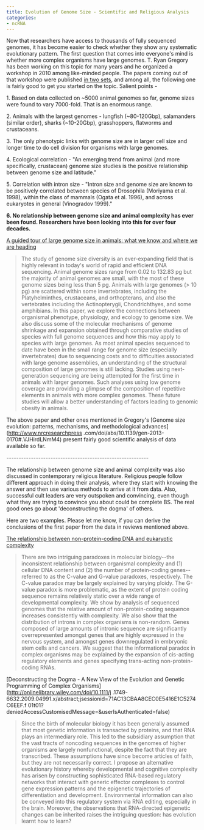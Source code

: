 ```yaml
---
title: Evolution of Genome Size - Scientific and Religious Analysis
categories:
- ncRNA
---
```

Now that researchers have access to thousands of fully sequenced genomes, it
has become easier to check whether they show any systematic evolutionary
pattern. The first question that comes into everyone's mind is whether more
complex organisms have large genomes. T. Ryan Gregory has been working on this
topic for many years and he organized a workshop in 2010 among like-minded
people. The papers coming out of that workshop were published [in two
sets](http://www.nrcresearchpress.com/doi/abs/10.1139/gen-2013-0170), and
among all, the following one is fairly good to get you started on the topic.
Salient points -
<!--more-->

1\. Based on data collected on ~5000 animal genomes so far, genome sizes were
found to vary 7000-fold. That is an enormous range.

2\. Animals with the largest genomes - lungfish (~80-120Gbp), salamanders
(similar order), sharks (~10-20Gbp), grasshoppers, flatworms and crustaceans.

3\. The only phenotypic links with genome size are in larger cell size and
longer time to do cell division for organisms with large genomes.

4\. Ecological correlation - "An emerging trend from animal (and more
specifically, crustacean) genome size studies is the positive relationship
between genome size and latitude."

5\. Correlation with intron size - "Intron size and genome size are known to
be positively correlated between species of Drosophila (Moriyama et al. 1998),
within the class of mammals (Ogata et al. 1996), and across eukaryotes in
general (Vinogradov 1999)."

**6\. No relationship between genome size and animal complexity has ever been found. Researchers have been looking into this for over four decades.**

[A guided tour of large genome size in animals: what we know and where we are
heading](http://www.ncbi.nlm.nih.gov/pubmed/22042526)

> The study of genome size diversity is an ever-expanding field that is highly
relevant in today's world of rapid and efficient DNA sequencing. Animal genome
sizes range from 0.02 to 132.83 pg but the majority of animal genomes are
small, with the most of these genome sizes being less than 5 pg. Animals with
large genomes (> 10 pg) are scattered within some invertebrates, including the
Platyhelminthes, crustaceans, and orthopterans, and also the vertebrates
including the Actinopterygii, Chondrichthyes, and some amphibians. In this
paper, we explore the connections between organismal phenotype, physiology,
and ecology to genome size. We also discuss some of the molecular mechanisms
of genome shrinkage and expansion obtained through comparative studies of
species with full genome sequences and how this may apply to species with
large genomes. As most animal species sequenced to date have been in the small
range for genome size (especially invertebrates) due to sequencing costs and
to difficulties associated with large genome assemblies, an understanding of
the structural composition of large genomes is still lacking. Studies using
next-generation sequencing are being attempted for the first time in animals
with larger genomes. Such analyses using low genome coverage are providing a
glimpse of the composition of repetitive elements in animals with more complex
genomes. These future studies will allow a better understanding of factors
leading to genomic obesity in animals.

The above paper and other ones mentioned in Gregory's [Genome size evolution:
patterns, mechanisms, and methodological advances](http://www.nrcresearchpress
.com/doi/abs/10.1139/gen-2013-0170#.VJHirdLNmM4) present fairly good
scientific analysis of data available so far.

\----------------------------------------------------------

The relationship between genome size and animal complexity was also discussed
in contemporary religious literature. Religious people follow different
approach in doing their analysis, where they start with knowing the answer and
then use various methods to arrive at it from data. Also, successful cult
leaders are very outspoken and convincing, even though what they are trying to
convince you about could be complete BS. The real good ones go about
'deconstructing the dogma' of others.

Here are two examples. Please let me know, if you can derive the conclusions
of the first paper from the data in reviews mentioned above.

[The relationship between non-protein-coding DNA and eukaryotic
complexity](http://www.ncbi.nlm.nih.gov/pubmed/17295292)

> There are two intriguing paradoxes in molecular biology--the inconsistent
relationship between organismal complexity and (1) cellular DNA content and
(2) the number of protein-coding genes--referred to as the C-value and G-value
paradoxes, respectively. The C-value paradox may be largely explained by
varying ploidy. The G-value paradox is more problematic, as the extent of
protein coding sequence remains relatively static over a wide range of
developmental complexity. We show by analysis of sequenced genomes that the
relative amount of non-protein-coding sequence increases consistently with
complexity. We also show that the distribution of introns in complex organisms
is non-random. Genes composed of large amounts of intronic sequence are
significantly overrepresented amongst genes that are highly expressed in the
nervous system, and amongst genes downregulated in embryonic stem cells and
cancers. We suggest that the informational paradox in complex organisms may be
explained by the expansion of cis-acting regulatory elements and genes
specifying trans-acting non-protein-coding RNAs.

[Deconstructing the Dogma - A New View of the Evolution and Genetic
Programming of Complex Organisms](http://onlinelibrary.wiley.com/doi/10.1111/j
.1749-6632.2009.04991.x/abstract;jsessionid=71AC13CBAA8CEC0E5416E1C5274C6EEF.f
01t01?deniedAccessCustomisedMessage=&userIsAuthenticated=false)

> Since the birth of molecular biology it has been generally assumed that most
genetic information is transacted by proteins, and that RNA plays an
intermediary role. This led to the subsidiary assumption that the vast tracts
of noncoding sequences in the genomes of higher organisms are largely
nonfunctional, despite the fact that they are transcribed. These assumptions
have since become articles of faith, but they are not necessarily correct. I
propose an alternative evolutionary history whereby developmental and
cognitive complexity has arisen by constructing sophisticated RNA-based
regulatory networks that interact with generic effector complexes to control
gene expression patterns and the epigenetic trajectories of differentiation
and development. Environmental information can also be conveyed into this
regulatory system via RNA editing, especially in the brain. Moreover, the
observations that RNA-directed epigenetic changes can be inherited raises the
intriguing question: has evolution learnt how to learn?


